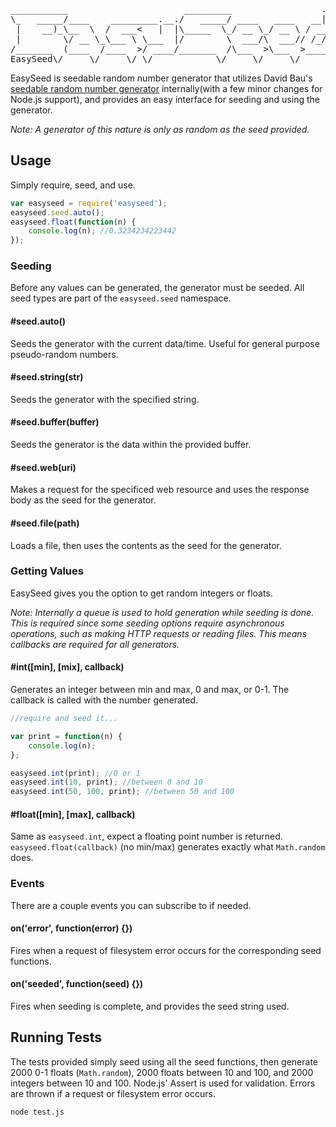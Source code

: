 <pre>
___________                      _________                 .___
\_   _____/____    _________.__./   _____/ ____   ____   __| _/
 |    __)_\__  \  /  ___<   |  |\_____  \_/ __ \_/ __ \ / __ | 
 |        \/ __ \_\___ \ \___  |/        \  ___/\  ___// /_/ | 
/_______  (____  /____  >/ ____/_______  /\___  >\___  >____ | 
EasySeed\/     \/     \/ \/            \/     \/     \/     \/
</pre>

EasySeed is seedable random number generator that utilizes David Bau's [seedable random number generator](http://davidbau.com/archives/2010/01/30/random_seeds_coded_hints_and_quintillions.html) internally(with a few minor changes for Node.js support), and provides an easy interface for seeding  and using the generator.

*Note: A generator of this nature is only as random as the seed provided.*

## Usage
Simply require, seed, and use.

```javascript
var easyseed = require('easyseed');
easyseed.seed.auto();
easyseed.float(function(n) {
    console.log(n); //0.3234234223442
});
```
### Seeding
Before any values can be generated, the generator must be seeded. All seed types are part of the `easyseed.seed` namespace.

#### \#seed.auto()
Seeds the generator with the current data/time. Useful for general purpose pseudo-random numbers.

#### \#seed.string(str)
Seeds the generator with the specified string.

#### \#seed.buffer(buffer)
Seeds the generator is the data within the provided buffer.

#### \#seed.web(uri)
Makes a request for the specificed web resource and uses the response body as the seed for the generator.

#### \#seed.file(path)
Loads a file, then uses the contents as the seed for the generator.

### Getting Values
EasySeed gives you the option to get random integers or floats.

*Note: Internally a queue is used to hold generation while seeding is done. This is required since some seeding options require asynchronous operations, such as making HTTP requests or reading files. This means callbacks are required for all generators.*

#### \#int([min], [mix], callback)
Generates an integer between min and max, 0 and max, or 0-1. The callback is called with the number generated.

```javascript
//require and seed it...

var print = function(n) {
    console.log(n);
};

easyseed.int(print); //0 or 1
easyseed.int(10, print); //between 0 and 10
easyseed.int(50, 100, print); //between 50 and 100
```

#### \#float([min], [max], callback)
Same as `easyseed.int`, expect a floating point number is returned. `easyseed.float(callback)` (no min/max) generates exactly what `Math.random` does.

### Events
There are a couple events you can subscribe to if needed.

#### on('error', function(error) {})
Fires when a request of filesystem error occurs for the corresponding seed functions.

#### on('seeded', function(seed) {})
Fires when seeding is complete, and provides the seed string used.

## Running Tests
The tests provided simply seed using all the seed functions, then generate 2000 0-1 floats (`Math.random`), 2000 floats between 10 and 100, and 2000 integers between 10 and 100. Node.js' Assert is used for validation. Errors are thrown if a request or filesystem error occurs.

    node test.js
